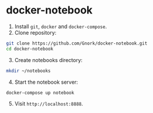# docker-notebook

1. Install `git`, `docker` and `docker-compose`.
2. Clone repository:

```bash
git clone https://github.com/Gnork/docker-notebook.git
cd docker-notebook
```

3. Create notebooks directory:

```bash
mkdir ~/notebooks
```

4. Start the notebook server:

```bash
docker-compose up notebook
```

5. Visit `http://localhost:8888`.

